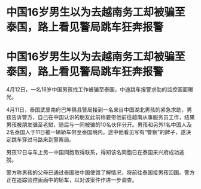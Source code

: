 # 中国16岁男生以为去越南务工却被骗至泰国，路上看见警局跳车狂奔报警

# 中国16岁男生以为去越南务工却被骗至泰国，路上看见警局跳车狂奔报警

4月12日，一名16岁中国男孩找工作被骗至泰国，中途跳车报警求助的监控画面曝光。

4月11日，泰国武里南府巴坤猜县警局接到一名来自中国湖北男孩的紧急求助，男孩告诉警方，自己在中国认识的朋友此前称要带他前往越南从事服务员工作，结果男孩被朋友骗至老挝，随后与一同被骗的10名伙伴分开。男孩和另外1名中国人及2名泰国人于11日被一辆轿车带至泰国境内。途中他看见写有“警察”的牌子，遂决定跳车穿过马路来到警察局。

男孩12日与车上另一中国同胞取得联系，得知该名同胞已在泰国来兴府成功逃脱。

警方称男孩的父母已通过泰国驻中国使馆了解情况，将前往泰国接男孩回国。警方正在追踪监控画面中的轿车，以对该案件作进一步调查。


